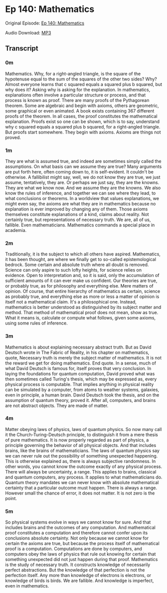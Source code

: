 # Ep 140: Mathematics

Original Episode: [Ep 140: Mathematics](https://www.podbean.com/site/EpisodeDownload/PB12B74678JVZV)

Audio Download: [MP3](https://mcdn.podbean.com/mf/download/t53ifd/Mathematics_podcast90egw.mp3)

## Transcript

### 0m

Mathematics. Why, for a right-angled triangle, is the square of the hypotenuse equal to the sum of the squares of the other two sides? Why? Almost everyone learns that c squared equals a squared plus b squared, but why does it? Asking why is asking for the explanation. In mathematics, explanations often involve a particular structure or process, and that process is known as proof. There are many proofs of the Pythagorean theorem. Some are algebraic and begin with axioms, others are geometric, some graphical or even animated. A book exists containing 367 different proofs of the theorem. In all cases, the proof constitutes the mathematical explanation. Proofs exist so one can be shown, which is to say, understand why c squared equals a squared plus b squared, for a right-angled triangle. But proofs start somewhere. They begin with axioms. Axioms are things not proved.

### 1m

They are what is assumed true, and indeed are sometimes simply called the assumptions. On what basis can we assume they are true? Many arguments are put forth here, often coming down to, it is self-evident. It couldn't be otherwise. A fallibilist might say, well, we do not know they are true, we just assume, tentatively, they are. Or perhaps we just say, they are the knowns. They are what we know now. And we assume they are the knowns. We also know the rules of inference, and together we can see where they lead, to what conclusions or theorems. In a worldview that values explanations, we might even say, the axioms are what they are in mathematics because no explanation is ever improved by changing any of them. Those axioms themselves constitute explanations of a kind, claims about reality. Not certainly true, but representations of necessary truth. We are, all of us, fallible. Even mathematicians. Mathematics commands a special place in academia.

### 2m

Traditionally, it is the subject to which all others have aspired. Mathematics, it has been thought, are where we finally get to so-called epistemological bedrock. Some certain and absolute truth where all doubt is removed. Science can only aspire to such lofty heights, for science relies on evidence. Open to interpretation and, so it is said, only the accumulation of sufficient amounts of it can ever make us confident. Our theories are true, or probably true, as for philosophy and everything else. Mere matters of opinion. Of course, that entire hierarchy of mathematics as certain, science as probably true, and everything else as more or less a matter of opinion is itself not a mathematical claim. It's a philosophical one. Instead, mathematics is better understood as distinguished by its subject matter and method. That method of mathematical proof does not mean, show as true. What it means is, calculate or compute what follows, given some axioms, using some rules of inference.

### 3m

Mathematics is about explaining necessary abstract truth. But as David Deutsch wrote in The Fabric of Reality, in his chapter on mathematics, quote, Necessary truth is merely the subject matter of mathematics. It is not the reward we get for doing mathematics. End quote. In a sense, much of what David Deutsch is famous for, itself proves that very conclusion. In laying the foundations for quantum computation, David proved what was then sometimes called Turing's thesis, which may be expressed as, every physical process is computable. That implies anything in physical reality can be simulated by a computer, from atoms to weather systems, galaxies, even in principle, a human brain. David Deutsch took the thesis, and on the assumption of quantum theory, proved it. After all, computers, and brains are not abstract objects. They are made of matter.

### 4m

Matter obeying laws of physics, laws of quantum physics. So now many call it the Church-Turing-Deutsch principle, to distinguish it from a mere thesis of pure mathematics. It is now properly regarded as part of physics, a principle governing the behavior of all physical objects. And that includes brains, like the brains of mathematicians. The laws of quantum physics say we can never rule out the possibility of something unexpected happening. This is otherwise explained as, there is always subjective randomness. In other words, you cannot know the outcome exactly of any physical process. There will always be uncertainty, a range. This applies to brains, classical and quantum computers, any process. It applies to what mathematicians do. Quantum theory mandates we can never know with absolute mathematical certainty that a particular outcome must happen. There is always a range. However small the chance of error, it does not matter. It is not zero is the point.

### 5m

So physical systems evolve in ways we cannot know for sure. And that includes brains and the outcomes of any computation. And mathematical proof constitutes a computation and therefore cannot confer upon its conclusions absolute certainty. Not only because we cannot know for certain the axioms are true, but because the process itself of mathematical proof is a computation. Computations are done by computers, and computers obey the laws of physics that rule out knowing for certain that something unexpected did not just happen during that proof. Mathematics is the study of necessary truth. It constructs knowledge of necessarily perfect abstractions. But the knowledge of that perfection is not the perfection itself. Any more than knowledge of electrons is electrons, or knowledge of birds is birds. We are fallible. And knowledge is imperfect, even in mathematics.

